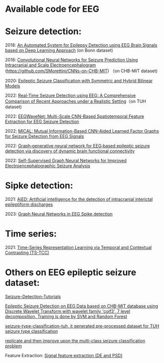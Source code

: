 # Available code for EEG 

Seizure detection:
======
2018: [An Automated System for Epilepsy Detection using EEG Brain Signals based on Deep Learning Approach](https://github.com/MathieuLaksh/eeg_epilepsy_conv1d)
(on Bonn dataset)

2018: [Convolutional Neural Networks for Seizure Prediction Using Intracranial and Scalp Electroencephalogram](https://github.com/NeuroSyd/seizure-prediction-CNN)
(https://github.com/SMorettini/CNNs-on-CHB-MIT)
（on CHB-MIT dataset)

2020: [Epileptic Seizure Classification with Symmetric and Hybrid Bilinear Models](https://github.com/NeuroSyd/Epileptic-Seizure-Classification)

2022: [Real-Time Seizure Detection using EEG: A Comprehensive Comparison of Recent Approaches under a Realistic Setting](https://github.com/AITRICS/EEG_real_time_seizure_detection)（on TUH dataset)

2022: [EEGWaveNet: Multi-Scale CNN-Based Spatiotemporal Feature Extraction for EEG Seizure Detection](https://github.com/IoBT-VISTEC/EEGWaveNet)

2022; [MICAL: Mutual Information-Based CNN-Aided Learned Factor Graphs for Seizure Detection from EEG Signals](https://github.com/bsalafia/CNN-Aided-Factor-Graphs-with-Estimated-Mutual-Information-Features-for-Seizure-Detection-MICAL)

2022: [Graph‐generative neural network for EEG‐based epileptic seizure detection via discovery of dynamic brain functional connectivity](https://github.com/ICLab4DL/GGN)

2022: [Self-Supervised Graph Neural Networks for Improved Electroencephalographic Seizure Analysis](https://github.com/tsy935/eeg-gnn-ssl)

Sipke detection:
======
2021: [AiED: Artificial intelligence for the detection of intracranial interictal epileptiform discharges](https://github.com/ecoglab/aied)

2023: [Graph Neural Networks in EEG Spike detection](https://github.com/ahmedmohammed107/GNNs_EEG_Spike_Detection-)

Time series:
======
2021: [Time-Series Representation Learning via Temporal and Contextual Contrasting (TS-TCC)](https://github.com/emadeldeen24/TS-TCC)

Others on EEG epileptic seizure dataset:
======
[Seizure-Detection-Tutorials](https://github.com/Eldave93/Seizure-Detection-Tutorials)

[Epileptic Seizure Detection on EEG Data based on CHB-MIT database using Discrete Wavelet Transform with wavelet family 'coif3', 7 level decomposition. Training is done by SVM and Random Forest](https://github.com/hakanbicerrr/Epileptic_Seizure_Detection)

[seizure-type-classification-tuh, it generated pre-processed dataset for TUH seizure type classification](https://github.com/IBM/seizure-type-classification-tuh)

[replicate and then improve upon the multi-class seizure classification problem](https://github.com/danielgrzenda/tuh_eeg)

Feature Extraction:
[Signal feature extraction (DE and PSD)](https://github.com/ziyujia/Signal-feature-extraction_DE-and-PSD)
